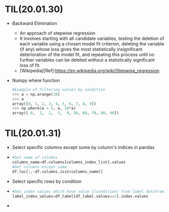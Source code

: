 # TIL(20.01.30)

- Backward Elimination

  - An approach of stepwise regression
  - It involves starting with all candidate variables, testing the deletion of each variable using a chosen model fit criterion, deleting the variable (if any) whose loss gives the most statistically insignificant deterioration of the model fit, and repeating this process until no further variables can be deleted without a statistically significant loss of fit.
  - [Wikipedia][Ref]:https://en.wikipedia.org/wiki/Stepwise_regression

  

- Numpy where function

  ```python
  #Example of filtering values by condition
  >>> a = np.arange(10)
  >>> a
  array([0, 1, 2, 3, 4, 5, 6, 7, 8, 9])
  >>> np.where(a < 5, a, 10*a)
  array([ 0,  1,  2,  3,  4, 50, 60, 70, 80, 90])
  ```

  

# TIL(20.01.31)

- Select specific columns except some by column's indices in pandas

- ```python
  #Get name of columns
  columns_name=df.columns[columns_index_list].values
  #Get columns except some
  df.loc[:,~df.columns.isin(columns_name)]
  ```

- Select specific rows by condition

- ```python
  #Get index values which have value 1(condition) from label dataframe
  label_index_values=df_label[df_label.values==1].index.values
  ```

- 

